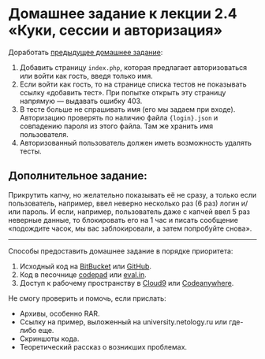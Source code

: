 # Домашнее задание к лекции 2.4 «Куки, сессии и авторизация»

Доработать [предыдущее домашнее задание](../http/):

1. Добавить страницу `index.php`, которая предлагает авторизоваться или войти как гость, введя только имя.
2. Если войти как гость, то на странице списка тестов не показывать ссылку «добавить тест». При попытке открыть эту страницу напрямую — выдавать ошибку 403.
3. В тесте больше не спрашивать имя (его мы задаем при входе). Авторизацию проверять по наличию файла `{login}.json` и совпадению пароля из этого файла. Там же хранить имя пользователя.
4. Авторизованный пользователь должен иметь возможность удалять тесты.

## Дополнительное задание:
Прикрутить капчу, но желательно показывать её не сразу, а только если пользователь, например, ввел неверно несколько раз (6 раз) логин и/или пароль. И если, например, пользователь даже с капчей ввел 5 раз неверные данные, то блокировать его на 1 час и писать сообщение «подождите часок, мы вас заблокировали, а затем попробуйте снова».

---
Способы предоставить домашнее задание в порядке приоритета:
1. Исходный код на [BitBucket](https://bitbucket.org/) или [GitHub](https://github.com/).
2. Код в песочнице [codepad](http://codepad.org/) или [eval.in](https://eval.in/).
3. Доступ к рабочему пространству в [Cloud9](https://c9.io/) или [Сodeanywhere](https://codeanywhere.com/).

Не смогу проверить и помочь, если прислать:
* Архивы, особенно RAR.
* Ссылку на пример, выложенный на university.netology.ru или где-либо еще.
* Скриншоты кода.
* Теоретический рассказ о возникших проблемах.     